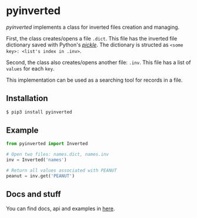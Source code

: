 # pyinverted
*pyinverted* implements a class for inverted files creation and managing.

First, the class creates/opens a file `.dict`. This file has the inverted file
dictionary saved with Python's [*pickle*](https://docs.python.org/3.2/library/pickle.html).
The dictionary is structed as `<some key>: <list's index in .inv>`.

Second, the class also creates/opens another file: `.inv`. This file has a list of `values` for
each `key`.

This implementation can be used as a searching tool for records in a file.

## Installation
```bash
$ pip3 install pyinverted
```

## Example
```python
from pyinverted import Inverted

# Open two files: names.dict, names.inv
inv = Inverted('names')

# Return all values associated with PEANUT
peanut = inv.get('PEANUT')
```

## Docs and stuff
You can find docs, api and examples in [here](http://pyinverted.readthedocs.io/en/latest/).
